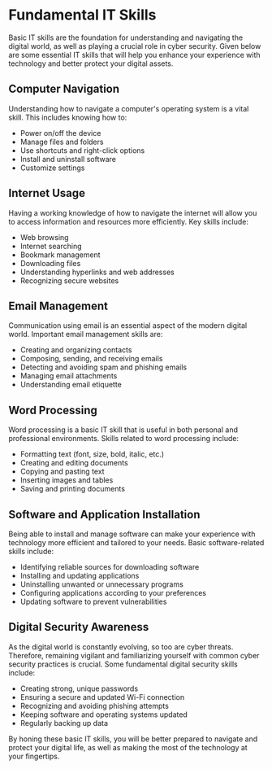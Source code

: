 # Fundamental IT Skills

Basic IT skills are the foundation for understanding and navigating the digital world, as well as playing a crucial role in cyber security. Given below are some essential IT skills that will help you enhance your experience with technology and better protect your digital assets.

## Computer Navigation

Understanding how to navigate a computer's operating system is a vital skill. This includes knowing how to:

- Power on/off the device
- Manage files and folders
- Use shortcuts and right-click options
- Install and uninstall software
- Customize settings

## Internet Usage

Having a working knowledge of how to navigate the internet will allow you to access information and resources more efficiently. Key skills include:

- Web browsing
- Internet searching
- Bookmark management
- Downloading files
- Understanding hyperlinks and web addresses
- Recognizing secure websites

## Email Management

Communication using email is an essential aspect of the modern digital world. Important email management skills are:

- Creating and organizing contacts
- Composing, sending, and receiving emails
- Detecting and avoiding spam and phishing emails
- Managing email attachments
- Understanding email etiquette

## Word Processing

Word processing is a basic IT skill that is useful in both personal and professional environments. Skills related to word processing include:

- Formatting text (font, size, bold, italic, etc.)
- Creating and editing documents
- Copying and pasting text
- Inserting images and tables
- Saving and printing documents

## Software and Application Installation

Being able to install and manage software can make your experience with technology more efficient and tailored to your needs. Basic software-related skills include:

- Identifying reliable sources for downloading software
- Installing and updating applications
- Uninstalling unwanted or unnecessary programs
- Configuring applications according to your preferences
- Updating software to prevent vulnerabilities

## Digital Security Awareness

As the digital world is constantly evolving, so too are cyber threats. Therefore, remaining vigilant and familiarizing yourself with common cyber security practices is crucial. Some fundamental digital security skills include:

- Creating strong, unique passwords
- Ensuring a secure and updated Wi-Fi connection
- Recognizing and avoiding phishing attempts
- Keeping software and operating systems updated
- Regularly backing up data

By honing these basic IT skills, you will be better prepared to navigate and protect your digital life, as well as making the most of the technology at your fingertips.